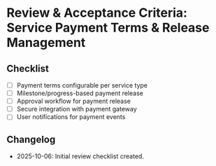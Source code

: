 # Review & Acceptance Criteria: Service Payment Terms & Release Management

## Checklist
- [ ] Payment terms configurable per service type
- [ ] Milestone/progress-based payment release
- [ ] Approval workflow for payment release
- [ ] Secure integration with payment gateway
- [ ] User notifications for payment events

## Changelog
- 2025-10-06: Initial review checklist created.
